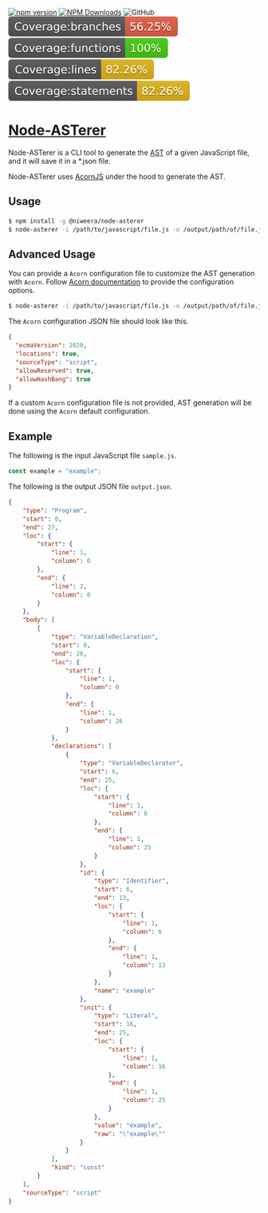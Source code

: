 [![npm version](https://badge.fury.io/js/%40niweera%2Fnode-asterer.svg)](https://badge.fury.io/js/%40niweera%2Fnode-asterer)
[![NPM Downloads](https://img.shields.io/npm/dt/@niweera/node-asterer)](https://www.npmjs.com/package/@niweera/node-asterer)
![GitHub](https://img.shields.io/github/license/Niweera/node-asterer)
[![Coverage:branches](./coverage/badge-branches.svg)](https://www.npmjs.com/package/@niweera/node-asterer)
[![Coverage:functions](./coverage/badge-functions.svg)](https://www.npmjs.com/package/@niweera/node-asterer)
[![Coverage:lines](./coverage/badge-lines.svg)](https://www.npmjs.com/package/@niweera/node-asterer)
[![Coverage:statements](./coverage/badge-statements.svg)](https://www.npmjs.com/package/@niweera/node-asterer)

# [Node-ASTerer](https://www.npmjs.com/package/@niweera/node-asterer)

Node-ASTerer is a CLI tool to generate the [AST](https://www.digitalocean.com/community/tutorials/js-traversing-ast) of a given JavaScript file, and it will save it in a *.json file.

Node-ASTerer uses [AcornJS](https://github.com/acornjs/acorn) under the hood to generate the AST.

## Usage

```bash
$ npm install -g @niweera/node-asterer
$ node-asterer -i /path/to/javascript/file.js -o /output/path/of/file.json
```
## Advanced Usage 

You can provide a `Acorn` configuration file to customize the AST generation with `Acorn`. 
Follow [Acorn documentation](https://www.npmjs.com/package/acorn#interface) to provide the configuration options.

```bash
$ node-asterer -i /path/to/javascript/file.js -o /output/path/of/file.json -c /path/to/config/file.json
```

The `Acorn` configuration JSON file should look like this.

```json
{
  "ecmaVersion": 2020,
  "locations": true,
  "sourceType": "script",
  "allowReserved": true,
  "allowHashBang": true
}
```

If a custom `Acorn` configuration file is not provided, AST generation will be done using the `Acorn` default configuration.

## Example 

The following is the input JavaScript file `sample.js`.

```javascript
const example = "example";

```

The following is the output JSON file `output.json`.

```json
{
    "type": "Program",
    "start": 0,
    "end": 27,
    "loc": {
        "start": {
            "line": 1,
            "column": 0
        },
        "end": {
            "line": 2,
            "column": 0
        }
    },
    "body": [
        {
            "type": "VariableDeclaration",
            "start": 0,
            "end": 26,
            "loc": {
                "start": {
                    "line": 1,
                    "column": 0
                },
                "end": {
                    "line": 1,
                    "column": 26
                }
            },
            "declarations": [
                {
                    "type": "VariableDeclarator",
                    "start": 6,
                    "end": 25,
                    "loc": {
                        "start": {
                            "line": 1,
                            "column": 6
                        },
                        "end": {
                            "line": 1,
                            "column": 25
                        }
                    },
                    "id": {
                        "type": "Identifier",
                        "start": 6,
                        "end": 13,
                        "loc": {
                            "start": {
                                "line": 1,
                                "column": 6
                            },
                            "end": {
                                "line": 1,
                                "column": 13
                            }
                        },
                        "name": "example"
                    },
                    "init": {
                        "type": "Literal",
                        "start": 16,
                        "end": 25,
                        "loc": {
                            "start": {
                                "line": 1,
                                "column": 16
                            },
                            "end": {
                                "line": 1,
                                "column": 25
                            }
                        },
                        "value": "example",
                        "raw": "\"example\""
                    }
                }
            ],
            "kind": "const"
        }
    ],
    "sourceType": "script"
}
```
